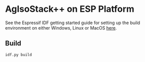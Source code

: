 # AgIsoStack++ on ESP Platform

See the Espressif IDF getting started guide for setting up the build environment on either Windows, Linux or MacOS [here](https://docs.espressif.com/projects/esp-idf/en/stable/esp32/get-started/index.html#manual-installation).

## Build

```
idf.py build
```
